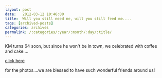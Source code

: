 ```yaml
---
layout: post
date:	2012-03-12 10:46:00
title:  Will you still need me, will you still feed me....
tags: [archived-posts]
categories: archives
permalink: /:categories/:year/:month/:day/:title/
---
```

KM turns 64 soon, but since he won't be in town, we celebrated with coffee and cake....

<a href="https://picasaweb.google.com/105920205321340683450/KM64thInAdvance110312CafePescucci"> click here </a>

for the photos....we are blessed to have such wonderful friends around us!
